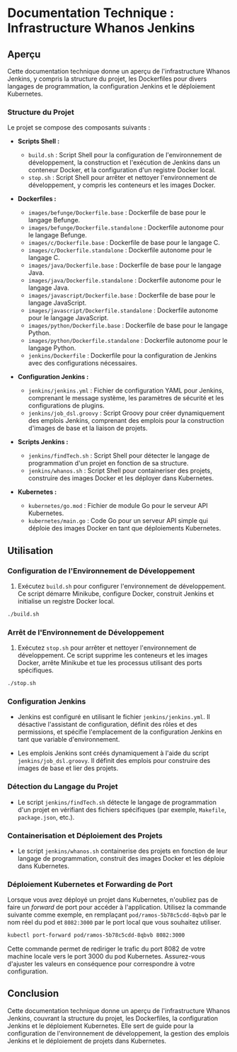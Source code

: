 # Documentation Technique : Infrastructure Whanos Jenkins

## Aperçu

Cette documentation technique donne un aperçu de l'infrastructure Whanos Jenkins, y compris la structure du projet, les Dockerfiles pour divers langages de programmation, la configuration Jenkins et le déploiement Kubernetes.

### Structure du Projet

Le projet se compose des composants suivants :

- **Scripts Shell :**
  - `build.sh` : Script Shell pour la configuration de l'environnement de développement, la construction et l'exécution de Jenkins dans un conteneur Docker, et la configuration d'un registre Docker local.
  - `stop.sh` : Script Shell pour arrêter et nettoyer l'environnement de développement, y compris les conteneurs et les images Docker.

- **Dockerfiles :**
  - `images/befunge/Dockerfile.base` : Dockerfile de base pour le langage Befunge.
  - `images/befunge/Dockerfile.standalone` : Dockerfile autonome pour le langage Befunge.
  - `images/c/Dockerfile.base` : Dockerfile de base pour le langage C.
  - `images/c/Dockerfile.standalone` : Dockerfile autonome pour le langage C.
  - `images/java/Dockerfile.base` : Dockerfile de base pour le langage Java.
  - `images/java/Dockerfile.standalone` : Dockerfile autonome pour le langage Java.
  - `images/javascript/Dockerfile.base` : Dockerfile de base pour le langage JavaScript.
  - `images/javascript/Dockerfile.standalone` : Dockerfile autonome pour le langage JavaScript.
  - `images/python/Dockerfile.base` : Dockerfile de base pour le langage Python.
  - `images/python/Dockerfile.standalone` : Dockerfile autonome pour le langage Python.
  - `jenkins/Dockerfile` : Dockerfile pour la configuration de Jenkins avec des configurations nécessaires.

- **Configuration Jenkins :**
  - `jenkins/jenkins.yml` : Fichier de configuration YAML pour Jenkins, comprenant le message système, les paramètres de sécurité et les configurations de plugins.
  - `jenkins/job_dsl.groovy` : Script Groovy pour créer dynamiquement des emplois Jenkins, comprenant des emplois pour la construction d'images de base et la liaison de projets.

- **Scripts Jenkins :**
  - `jenkins/findTech.sh` : Script Shell pour détecter le langage de programmation d'un projet en fonction de sa structure.
  - `jenkins/whanos.sh` : Script Shell pour containeriser des projets, construire des images Docker et les déployer dans Kubernetes.

- **Kubernetes :**
  - `kubernetes/go.mod` : Fichier de module Go pour le serveur API Kubernetes.
  - `kubernetes/main.go` : Code Go pour un serveur API simple qui déploie des images Docker en tant que déploiements Kubernetes.

## Utilisation

### Configuration de l'Environnement de Développement

1. Exécutez `build.sh` pour configurer l'environnement de développement. Ce script démarre Minikube, configure Docker, construit Jenkins et initialise un registre Docker local.

```bash
./build.sh
```

### Arrêt de l'Environnement de Développement

1. Exécutez `stop.sh` pour arrêter et nettoyer l'environnement de développement. Ce script supprime les conteneurs et les images Docker, arrête Minikube et tue les processus utilisant des ports spécifiques.

```bash
./stop.sh
```

### Configuration Jenkins

- Jenkins est configuré en utilisant le fichier `jenkins/jenkins.yml`. Il désactive l'assistant de configuration, définit des rôles et des permissions, et spécifie l'emplacement de la configuration Jenkins en tant que variable d'environnement.

- Les emplois Jenkins sont créés dynamiquement à l'aide du script `jenkins/job_dsl.groovy`. Il définit des emplois pour construire des images de base et lier des projets.

### Détection du Langage du Projet

- Le script `jenkins/findTech.sh` détecte le langage de programmation d'un projet en vérifiant des fichiers spécifiques (par exemple, `Makefile`, `package.json`, etc.).

### Containerisation et Déploiement des Projets

- Le script `jenkins/whanos.sh` containerise des projets en fonction de leur langage de programmation, construit des images Docker et les déploie dans Kubernetes.

### Déploiement Kubernetes et Forwarding de Port

Lorsque vous avez déployé un projet dans Kubernetes, n'oubliez pas de faire un *forward* de port pour accéder à l'application. Utilisez la commande suivante comme exemple, en remplaçant `pod/ramos-5b78c5cdd-8qbvb` par le nom réel du pod et `8082:3000` par le port local que vous souhaitez utiliser.

```bash
kubectl port-forward pod/ramos-5b78c5cdd-8qbvb 8082:3000
```

Cette commande permet de rediriger le trafic du port 8082 de votre machine locale vers le port 3000 du pod Kubernetes. Assurez-vous d'ajuster les valeurs en conséquence pour correspondre à votre configuration.

## Conclusion

Cette documentation technique donne un aperçu de l'infrastructure Whanos Jenkins, couvrant la structure du projet, les Dockerfiles, la configuration Jenkins et le déploiement Kubernetes. Elle sert de guide pour la configuration de l'environnement de développement, la gestion des emplois Jenkins et le déploiement de projets dans Kubernetes.